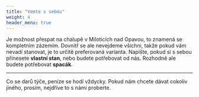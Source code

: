 ```yaml
---
title: "Vemte s sebou"
weight: 4
header_menu: true
---
```


Je možnost přespat na chalupě v Miloticích nad Opavou, to znamená se kompletním zázemím. Dovnitř se ale nevejdeme všichni, takže pokud vám nevadí stanovat, je to určitě preferovaná varianta. Napište, pokud si s sebou přinesete **vlastní stan**, nebo budete potřebovat od nás. Rozhodně ale budete potřebovat **spacák**.

---

Co se darů týče, peníze se hodí vždycky. Pokud nám chcete dávat cokoliv jiného, prosím, nejdříve to s námi proberte.